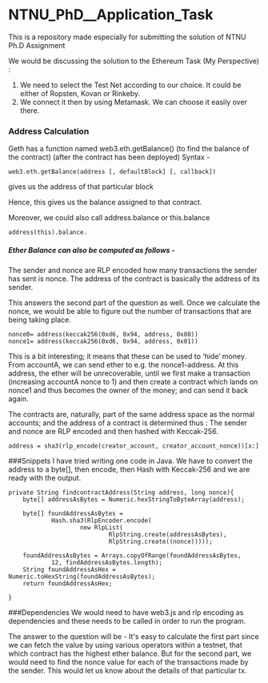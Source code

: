 # NTNU_PhD__Application_Task
This is a repository made especially for submitting the solution of NTNU Ph.D Assignment

We would be discussing the solution to the Ethereum Task (My Perspective) :

1. We need to select the Test Net according to our choice. It could be either of Ropsten, Kovan or Rinkeby.
2. We connect it then by using Metamask. We can choose it easily over there.

### Address Calculation

Geth has a function named web3.eth.getBalance() (to find the balance of the contract)
(after the contract has been deployed)
Syntax - 
```
web3.eth.getBalance(address [, defaultBlock] [, callback]) 
```
gives us the address of that particular block

Hence, this gives us the balance assigned to that contract.

Moreover, we could also call address.balance or this.balance

```
address(this).balance.
```
##### Ether Balance can also be computed as follows -
The sender and nonce are RLP encoded 
how many transactions the sender has sent is nonce. The address of the contract is basically the address of its sender.

This answers the second part of the question as well. Once we calculate the nonce, we would be able to figure out the number of transactions that are  being taking place.
```
nonce0= address(keccak256(0xd6, 0x94, address, 0x80))
nonce1= address(keccak256(0xd6, 0x94, address, 0x01))

```
This is a bit interesting; it means that these can be used to ‘hide’ money. From accountA, we can send ether to e.g. the nonce1-address. At this address, the ether will be unrecoverable, until we first make a transaction (increasing accountA nonce to 1) and then create a contract which lands on nonce1 and thus becomes the owner of the money; and can send it back again.

The contracts are, naturally, part of the same address space as the normal accounts; and the address of a contract is determined thus :
The sender and nonce are RLP encoded and then hashed with Keccak-256.
```
address = sha3(rlp_encode(creator_account, creator_account_nonce))[x:] 

```
###Snippets
I have tried writing one code in Java. We have to convert the address to a byte[], then encode, then Hash with Keccak-256 and we are ready with the output.
```
private String findcontractAddress(String address, long nonce){
    byte[] addressAsBytes = Numeric.hexStringToByteArray(address);

    byte[] foundAddressAsBytes =
            Hash.sha3(RlpEncoder.encode(
                    new RlpList(
                            RlpString.create(addressAsBytes),
                            RlpString.create((nonce)))));

    foundAddressAsBytes = Arrays.copyOfRange(foundAddressAsBytes,
            12, findAddressAsBytes.length);
    String foundAddressAsHex = Numeric.toHexString(foundAddressAsBytes);
    return foundAddressAsHex;
    
}
```
###Dependencies
We would need to have web3.js and rlp encoding as dependencies and these needs to be called in order to run the program.

The answer to the question will be - It's easy to calculate the first part since we can fetch the value by using various operators within a testnet, that which contract has the highest ether balance. But for the second part, we would need to find the nonce value for each of the transactions made by the sender. This would let us know  about the details of that particular tx.



